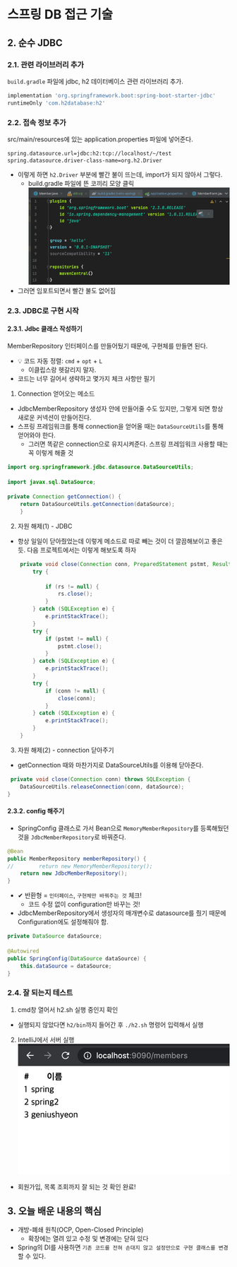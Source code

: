 # 스프링 DB 접근 기술
## 2. 순수 JDBC

### 2.1. 관련 라이브러리 추가
`build.gradle` 파일에 jdbc, h2 데이터베이스 관련 라이브러리 추가.
```gradle
implementation 'org.springframework.boot:spring-boot-starter-jdbc'
runtimeOnly 'com.h2database:h2'
```

### 2.2. 접속 정보 추가
src/main/resources에 있는 application.properties 파일에 넣어준다.
```properties
spring.datasource.url=jdbc:h2:tcp://localhost/~/test
spring.datasource.driver-class-name=org.h2.Driver
```
- 이렇게 하면 `h2.Driver` 부분에 빨간 불이 뜨는데, import가 되지 않아서 그렇다.
  - build.gradle 파일에 뜬 코끼리 모양 클릭<br/>
![](img/day8_jdbc_1.png)<br/>
- 그러면 임포트되면서 빨간 불도 없어짐

### 2.3. JDBC로 구현 시작

#### 2.3.1. Jdbc 클래스 작성하기
MemberRepository 인터페이스를 만들어뒀기 때문에, 구현체를 만들면 된다.
- 💡 코드 자동 정렬: `cmd` + `opt` + `L`
  - 이클립스랑 헷갈리지 말자.<br/>
- 코드는 너무 길어서 생략하고 몇가지 체크 사항만 필기
1. Connection 얻어오는 메소드
- JdbcMemberRepository 생성자 안에 만들어줄 수도 있지만, 그렇게 되면 항상 새로운 커넥션이 만들어진다.
- 스프링 프레임워크를 통해 connection을 얻어올 때는 `DataSourceUtils`를 통해 얻어와야 한다.
  - 그러면 똑같은 connection으로 유지시켜준다. 스프링 프레임워크 사용할 때는 꼭 이렇게 해줄 것
```java
import org.springframework.jdbc.datasource.DataSourceUtils;

import javax.sql.DataSource;

private Connection getConnection() {
    return DataSourceUtils.getConnection(dataSource);
    }
```
2. 자원 해제(1) - JDBC
- 항상 일일이 닫아줬었는데 이렇게 메소드로 따로 빼는 것이 더 깔끔해보이고 좋은 듯. 다음 프로젝트에서는 이렇게 해보도록 하자
```java
    private void close(Connection conn, PreparedStatement pstmt, ResultSet rs) {
        try {

            if (rs != null) {
                rs.close();
            }
        } catch (SQLException e) {
            e.printStackTrace();
        }
        try {
            if (pstmt != null) {
                pstmt.close();
            }
        } catch (SQLException e) {
            e.printStackTrace();
        }
        try {
            if (conn != null) {
                close(conn);
            }
        } catch (SQLException e) {
            e.printStackTrace();
        }
    }
```
3. 자원 해제(2) - connection 닫아주기
- getConnection 때와 마찬가지로 DataSourceUtils를 이용해 닫아준다.
```java
 private void close(Connection conn) throws SQLException {
    DataSourceUtils.releaseConnection(conn, dataSource);
}
```
#### 2.3.2. config 해주기
- SpringConfig 클래스로 가서 Bean으로 `MemoryMemberRepository`를 등록해뒀던 것을 `JdbcMemberRepository`로 바꿔준다.
```java
@Bean
public MemberRepository memberRepository() {
//        return new MemoryMemberRepository();
    return new JdbcMemberRepository();
}
```
- ✔︎ 반환형 = `인터페이스`, `구현체만 바꿔주는 것` 체크!
  - 코드 수정 없이 configuration만 바꾸는 것!
- JdbcMemberRepository에서 생성자의 매개변수로 datasource를 줬기 때문에 Configuration에도 설정해줘야 함.
```java
private DataSource dataSource;

@Autowired
public SpringConfig(DataSource dataSource) {
    this.dataSource = dataSource;
}
```

### 2.4. 잘 되는지 테스트
1. cmd창 열어서 h2.sh 실행 중인지 확인
- 실행되지 않았다면 `h2/bin`까지 들어간 후 `./h2.sh` 명령어 입력해서 실행
2. IntelliJ에서 서버 실행
![](img/day9_jdbctest.png)<br/>
- 회원가입, 목록 조회까지 잘 되는 것 확인 완료!

## 3. 오늘 배운 내용의 핵심
- 개방-폐쇄 원칙(OCP, Open-Closed Principle)
  - 확장에는 열려 있고 수정 및 변경에는 닫혀 있다
- Spring의 DI를 사용하면 `기존 코드를 전혀 손대지 않고 설정만으로 구현 클래스를 변경`할 수 있다.